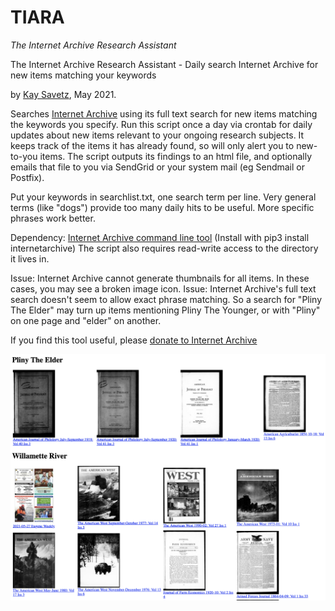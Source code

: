 
# TIARA

*The Internet Archive Research Assistant*

The Internet Archive Research Assistant - Daily search Internet Archive for new items matching your keywords

by [Kay Savetz][Twitter], May 2021. 

Searches [Internet Archive] using its full text search for new items matching the keywords you specify. Run this script once a day via crontab for daily updates about new items relevant to your ongoing research subjects. It keeps track of the items it has already found, so will only alert you to new-to-you items. The script outputs its findings to an html file, and optionally emails that file to you via SendGrid or your system mail (eg Sendmail or Postfix).

Put your keywords in searchlist.txt, one search term per line. Very general terms (like "dogs") provide too many daily hits to be useful. More specific phrases work better.

Dependency: [Internet Archive command line tool][IACLT] (Install with pip3 install internetarchive)
The script also requires read-write access to the directory it lives in.

Issue: Internet Archive cannot generate thumbnails for all items. In these cases, you may see a broken image icon.
Issue: Internet Archive's full text search doesn't seem to allow exact phrase matching. So a search for "Pliny The Elder" may turn up items mentioning Pliny The Younger, or with "Pliny" on one page and "elder" on another.

If you find this tool useful, please [donate to Internet Archive][Donate]

![screenshot showing a sample day's new items: four hits for "Pliny The Elder" and eight for "Wilamette River"][Showcase]


<!----------------------------------------------------------------------------->

[Internet Archive]: https://archive.org/
[Twitter]: https://twitter.com/kaysavetz
[Donate]: https://archive.org/donate/
[IACLT]: https://github.com/jjjake/internetarchive

[Showcase]: Resources/Showcase.png
